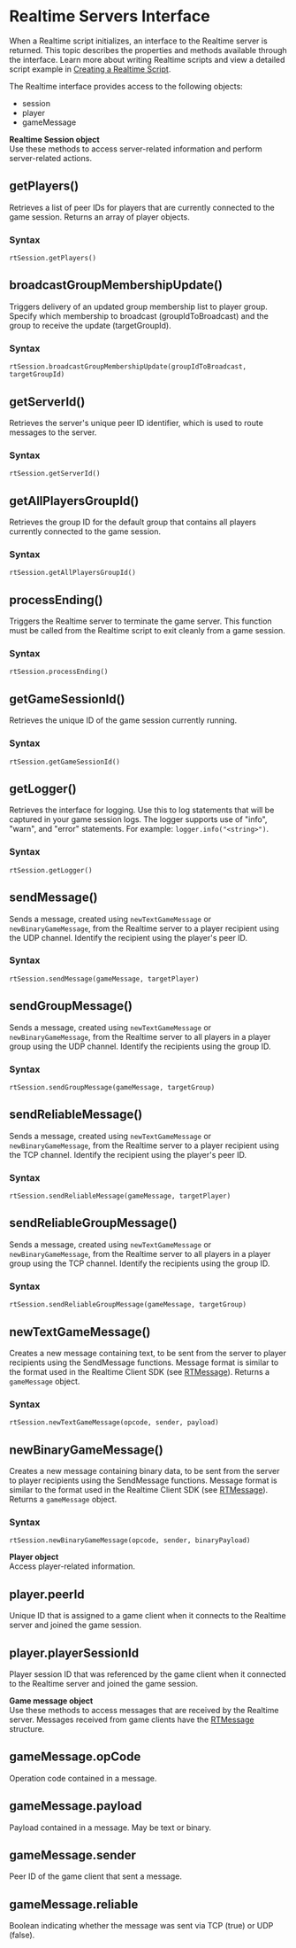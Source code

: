 # Realtime Servers Interface<a name="realtime-script-objects"></a>

When a Realtime script initializes, an interface to the Realtime server is returned\. This topic describes the properties and methods available through the interface\. Learn more about writing Realtime scripts and view a detailed script example in [Creating a Realtime Script](realtime-script.md)\.

The Realtime interface provides access to the following objects:
+ session
+ player
+ gameMessage

**Realtime Session object**  
Use these methods to access server\-related information and perform server\-related actions\.

## getPlayers\(\)<a name="realtime-script-objects-getplayers"></a>

Retrieves a list of peer IDs for players that are currently connected to the game session\. Returns an array of player objects\. 

### Syntax<a name="realtime-script-objects-getplayers-syntax"></a>

```
rtSession.getPlayers()
```

## broadcastGroupMembershipUpdate\(\)<a name="realtime-script-objects-broadcastgroup"></a>

Triggers delivery of an updated group membership list to player group\. Specify which membership to broadcast \(groupIdToBroadcast\) and the group to receive the update \(targetGroupId\)\.

### Syntax<a name="realtime-script-objects-broadcastgroup-syntax"></a>

```
rtSession.broadcastGroupMembershipUpdate(groupIdToBroadcast, targetGroupId)
```

## getServerId\(\)<a name="realtime-script-objects-getserverid"></a>

Retrieves the server's unique peer ID identifier, which is used to route messages to the server\. 

### Syntax<a name="realtime-script-objects-getserverid-syntax"></a>

```
rtSession.getServerId()
```

## getAllPlayersGroupId\(\)<a name="realtime-script-objects-getallplayersgroupid"></a>

Retrieves the group ID for the default group that contains all players currently connected to the game session\.

### Syntax<a name="realtime-script-objects-getallplayersgroupid-syntax"></a>

```
rtSession.getAllPlayersGroupId()
```

## processEnding\(\)<a name="realtime-script-objects-processending"></a>

Triggers the Realtime server to terminate the game server\. This function must be called from the Realtime script to exit cleanly from a game session\.

### Syntax<a name="realtime-script-objects-processending-syntax"></a>

```
rtSession.processEnding()
```

## getGameSessionId\(\)<a name="realtime-script-objects-getgamesessionid"></a>

Retrieves the unique ID of the game session currently running\.

### Syntax<a name="realtime-script-objects-getgamesessionid-syntax"></a>

```
rtSession.getGameSessionId()
```

## getLogger\(\)<a name="realtime-script-objects-getlogger"></a>

Retrieves the interface for logging\. Use this to log statements that will be captured in your game session logs\. The logger supports use of "info", "warn", and "error" statements\. For example: `logger.info("<string>")`\.

### Syntax<a name="realtime-script-objects-getlogger-syntax"></a>

```
rtSession.getLogger()
```

## sendMessage\(\)<a name="realtime-script-objects-sendmessage"></a>

Sends a message, created using `newTextGameMessage` or `newBinaryGameMessage`, from the Realtime server to a player recipient using the UDP channel\. Identify the recipient using the player's peer ID\.

### Syntax<a name="realtime-script-objects-sendmessage-syntax"></a>

```
rtSession.sendMessage(gameMessage, targetPlayer)
```

## sendGroupMessage\(\)<a name="realtime-script-objects-sendgroupmessage"></a>

Sends a message, created using `newTextGameMessage` or `newBinaryGameMessage`, from the Realtime server to all players in a player group using the UDP channel\. Identify the recipients using the group ID\.

### Syntax<a name="realtime-script-objects-sendgroupmessage-syntax"></a>

```
rtSession.sendGroupMessage(gameMessage, targetGroup)
```

## sendReliableMessage\(\)<a name="realtime-script-objects-sendreliablemessage"></a>

Sends a message, created using `newTextGameMessage` or `newBinaryGameMessage`, from the Realtime server to a player recipient using the TCP channel\. Identify the recipient using the player's peer ID\.

### Syntax<a name="realtime-script-objects-sendreliablemessage-syntax"></a>

```
rtSession.sendReliableMessage(gameMessage, targetPlayer)
```

## sendReliableGroupMessage\(\)<a name="realtime-script-objects-sendreliablegroupmessage"></a>

Sends a message, created using `newTextGameMessage` or `newBinaryGameMessage`, from the Realtime server to all players in a player group using the TCP channel\. Identify the recipients using the group ID\.

### Syntax<a name="realtime-script-objects-sendreliablegroupmessage-syntax"></a>

```
rtSession.sendReliableGroupMessage(gameMessage, targetGroup)
```

## newTextGameMessage\(\)<a name="realtime-script-objects-newtextgamemessage"></a>

Creates a new message containing text, to be sent from the server to player recipients using the SendMessage functions\. Message format is similar to the format used in the Realtime Client SDK \(see [RTMessage](realtime-sdk-csharp-ref-datatypes.md#realtime-sdk-csharp-ref-datatypes-rtmessage)\)\. Returns a `gameMessage` object\.

### Syntax<a name="realtime-script-objects-newtextgamemessage-syntax"></a>

```
rtSession.newTextGameMessage(opcode, sender, payload)
```

## newBinaryGameMessage\(\)<a name="realtime-script-objects-newbinarygamemessage"></a>

Creates a new message containing binary data, to be sent from the server to player recipients using the SendMessage functions\. Message format is similar to the format used in the Realtime Client SDK \(see [RTMessage](realtime-sdk-csharp-ref-datatypes.md#realtime-sdk-csharp-ref-datatypes-rtmessage)\)\. Returns a `gameMessage` object\.

### Syntax<a name="realtime-script-objects-sendreliablegroupmessage-syntax"></a>

```
rtSession.newBinaryGameMessage(opcode, sender, binaryPayload)
```

**Player object**  
Access player\-related information\.

## player\.peerId<a name="realtime-script-objects-playerpeerid"></a>

Unique ID that is assigned to a game client when it connects to the Realtime server and joined the game session\.

## player\.playerSessionId<a name="realtime-script-objects-playersessionid"></a>

Player session ID that was referenced by the game client when it connected to the Realtime server and joined the game session\.

**Game message object**  
Use these methods to access messages that are received by the Realtime server\. Messages received from game clients have the [RTMessage](realtime-sdk-csharp-ref-datatypes.md#realtime-sdk-csharp-ref-datatypes-rtmessage) structure\.

## gameMessage\.opCode<a name="realtime-script-objects-gamemessageopcode"></a>

Operation code contained in a message\.

## gameMessage\.payload<a name="realtime-script-objects-gamemessagepayload"></a>

Payload contained in a message\. May be text or binary\.

## gameMessage\.sender<a name="realtime-script-objects-gamemessagesender"></a>

Peer ID of the game client that sent a message\.

## gameMessage\.reliable<a name="realtime-script-objects-gamemessagereliable"></a>

Boolean indicating whether the message was sent via TCP \(true\) or UDP \(false\)\.
